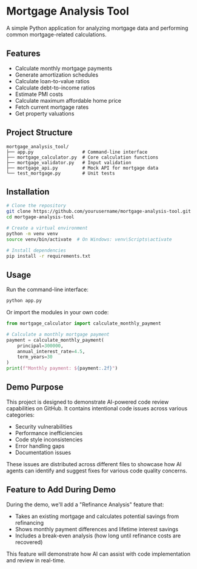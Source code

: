 # Mortgage Analysis Tool

A simple Python application for analyzing mortgage data and performing common mortgage-related calculations.

## Features

- Calculate monthly mortgage payments
- Generate amortization schedules
- Calculate loan-to-value ratios
- Calculate debt-to-income ratios
- Estimate PMI costs
- Calculate maximum affordable home price
- Fetch current mortgage rates
- Get property valuations

## Project Structure

```
mortgage_analysis_tool/
├── app.py                  # Command-line interface
├── mortgage_calculator.py  # Core calculation functions
├── mortgage_validator.py   # Input validation
├── mortgage_api.py         # Mock API for mortgage data
└── test_mortgage.py        # Unit tests
```

## Installation

```bash
# Clone the repository
git clone https://github.com/yourusername/mortgage-analysis-tool.git
cd mortgage-analysis-tool

# Create a virtual environment
python -m venv venv
source venv/bin/activate  # On Windows: venv\Scripts\activate

# Install dependencies
pip install -r requirements.txt
```

## Usage

Run the command-line interface:

```bash
python app.py
```

Or import the modules in your own code:

```python
from mortgage_calculator import calculate_monthly_payment

# Calculate a monthly mortgage payment
payment = calculate_monthly_payment(
    principal=300000,
    annual_interest_rate=4.5,
    term_years=30
)
print(f"Monthly payment: ${payment:.2f}")
```

## Demo Purpose

This project is designed to demonstrate AI-powered code review capabilities on GitHub. It contains intentional code issues across various categories:
- Security vulnerabilities
- Performance inefficiencies
- Code style inconsistencies
- Error handling gaps
- Documentation issues

These issues are distributed across different files to showcase how AI agents can identify and suggest fixes for various code quality concerns.

## Feature to Add During Demo

During the demo, we'll add a "Refinance Analysis" feature that:
- Takes an existing mortgage and calculates potential savings from refinancing
- Shows monthly payment differences and lifetime interest savings
- Includes a break-even analysis (how long until refinance costs are recovered)

This feature will demonstrate how AI can assist with code implementation and review in real-time.
